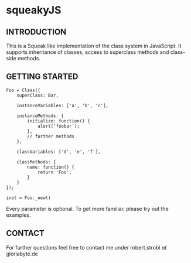 # squeakyJS

## INTRODUCTION

This is a Squeak like implementation of the class system in JavaScript.
It supports inheritance of classes, access to superclass methods and
class-side methods.

## GETTING STARTED

	Foo = Class({
		superClass: Bar,

		instanceVariables: ['a', 'b', 'c'],

		instanceMethods: {
			initialize: function() {
				alert('foobar');
			},
			// further methods
		},

		classVariables: ['d', 'e', 'f'],

		classMethods: {
			name: function() {
				return 'Foo';
			}
		}
	});

	inst = Foo._new()


Every parameter is optional. To get more familiar, please try out
the examples.

## CONTACT

For further questions feel free to contact me under
robert.strobl _at_ gloriabyte.de